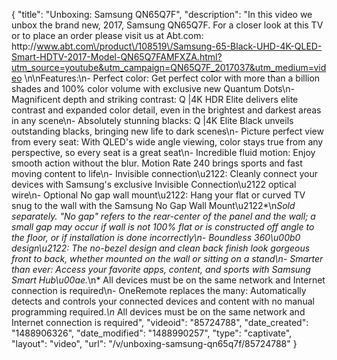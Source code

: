 {
    "title": "Unboxing: Samsung QN65Q7F",
    "description": "In this video we unbox the brand new, 2017, Samsung QN65Q7F.  For a closer look at this TV or to place an order please visit us at Abt.com:  http:\/\/www.abt.com\/product\/108519\/Samsung-65-Black-UHD-4K-QLED-Smart-HDTV-2017-Model-QN65Q7FAMFXZA.html?utm_source=youtube&utm_campaign=QN65Q7F_2017037&utm_medium=video \n\nFeatures:\n- Perfect color: Get perfect color with more than a billion shades and 100% color volume with exclusive new Quantum Dots\n- Magnificent depth and striking contrast: Q |4K HDR Elite delivers elite contrast and expanded color detail, even in the brightest and darkest areas in any scene\n- Absolutely stunning blacks: Q |4K Elite Black unveils outstanding blacks, bringing new life to dark scenes\n- Picture perfect view from every seat: With QLED's wide angle viewing, color stays true from any perspective, so every seat is a great seat\n- Incredible fluid motion: Enjoy smooth action without the blur. Motion Rate 240 brings sports and fast moving content to life\n- Invisible connection\u2122: Cleanly connect your devices with Samsung's exclusive Invisible Connection\u2122 optical wire\n- Optional No gap wall mount\u2122: Hang your flat or curved TV snug to the wall with the Samsung No Gap Wall Mount\u2122*\n*Sold separately. \"No gap\" refers to the rear-center of the panel and the wall; a small gap may occur if wall is not 100% flat or is constructed off angle to the floor, or if installation is done incorrectly\n- Boundless 360\u00b0 design\u2122: The no-bezel design and clean back finish look gorgeous front to back, whether mounted on the wall or sitting on a stand\n- Smarter than ever: Access your favorite apps, content, and sports with Samsung Smart Hub\u00ae.*\n* All devices must be on the same network and Internet connection is required\n- OneRemote replaces the many: Automatically detects and controls your connected devices and content with no manual programming required.*\n* All devices must be on the same network and Internet connection is required",
    "videoid": "85724788",
    "date_created": "1488906326",
    "date_modified": "1488990257",
    "type": "captivate",
    "layout": "video",
    "url": "\/v\/unboxing-samsung-qn65q7f\/85724788"
}